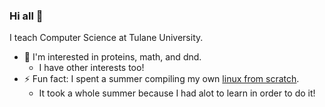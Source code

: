 ### Hi all 👋

I teach Computer Science at Tulane University.

- 🔭 I'm interested in proteins, math, and dnd. 
  - I have other interests too!
- ⚡ Fun fact: I spent a summer compiling my own [linux from scratch](https://www.linuxfromscratch.org/). 
  - It took a whole summer because I had alot to learn in order to do it!

<!--
**amaus/amaus** is a ✨ _special_ ✨ repository because its `README.md` (this file) appears on your GitHub profile.

Here are some ideas to get you started:

- 🔭 I’m currently working on ...
- 🌱 I’m currently learning ...
- 👯 I’m looking to collaborate on ...
- 🤔 I’m looking for help with ...
- 💬 Ask me about ...
- 📫 How to reach me: ...
- 😄 Pronouns: ...
- ⚡ Fun fact: ...
-->
